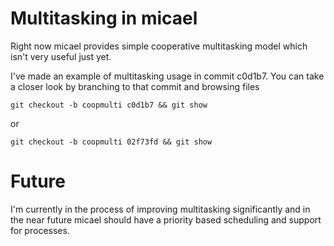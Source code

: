 # Multitasking in micael

Right now micael provides simple cooperative multitasking model which isn't very useful just yet.

I've made an example of multitasking usage in commit c0d1b7. You can take a closer look by branching to that commit and browsing files

`git checkout -b coopmulti c0d1b7 && git show`

or

`git checkout -b coopmulti 02f73fd && git show`

# Future
I'm currently in the process of improving multitasking significantly and in the near future micael should have a priority based scheduling and support for processes.
